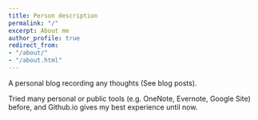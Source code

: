 ```yaml
---
title: Person description
permalink: "/"
excerpt: About me
author_profile: true
redirect_from:
- "/about/"
- "/about.html"
---
```


A personal blog recording any thoughts (See blog posts).

Tried many personal or public tools (e.g. OneNote, Evernote, Google Site) before, and Github.io gives my best experience until now.
